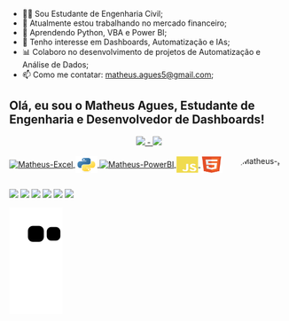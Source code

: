 - 👷🏼 Sou Estudante de Engenharia Civil;
- 🔭 Atualmente estou trabalhando no mercado financeiro;
- 🌱 Aprendendo Python, VBA e Power BI;
- 👀 Tenho interesse em Dashboards, Automatização e IAs;
- 📊 Colaboro no desenvolvimento de projetos de Automatização e Análise de Dados;
- 📫 Como me contatar: matheus.agues5@gmail.com;

## Olá, eu sou o Matheus Agues, Estudante de Engenharia e Desenvolvedor de Dashboards!

<div align="center">
  <a href="https://github.com/matheusagues">
  <img height="170em" src="https://github-readme-stats.vercel.app/api?username=matheusagues&show_icons=true&theme=dark&include_all_commits=true&count_private=true"/>
 -
   <img height="170em" src="https://github-readme-stats.vercel.app/api/top-langs/?username=matheusagues&layout=compact&langs_count=7&theme=dark"/>
    
</div>
<div style="display: inline_block"><br>
  
  <img align="center" alt="Matheus-Excel" height="30" width="40" src="https://upload.wikimedia.org/wikipedia/commons/3/34/Microsoft_Office_Excel_%282019%E2%80%93present%29.svg">
  <img align="center" alt="Matheus-Python" height="30" width="40" src="https://raw.githubusercontent.com/devicons/devicon/master/icons/python/python-original.svg">
  <img align="center" alt="Matheus-PowerBI" height="30" width="40" src="https://upload.wikimedia.org/wikipedia/commons/c/cf/New_Power_BI_Logo.svg">
  <img align="center" alt="Matheus-Js" height="30" width="40" src="https://raw.githubusercontent.com/devicons/devicon/master/icons/javascript/javascript-plain.svg">
  <img align="center" alt="Matheus-HTML" height="30" width="40" src="https://raw.githubusercontent.com/devicons/devicon/master/icons/html5/html5-original.svg">
  <img align="right" alt="Matheus-pic" height="150" style="border-radius:50px;" 
       src="https://i.pinimg.com/140x140_RS/59/93/a9/5993a9645aeb06e601ad27adcea71520.jpg">
 
</div>
  
  ##
 
<div> 
  <a href="https://api.whatsapp.com/send?phone=5521980060783&text=Ol%C3%A1%2C%20vim%20pelo%20GitHub!%20Est%C3%A1%20dispon%C3%ADvel%3F" target="_blank"><img src="https://img.shields.io/badge/WhatsApp-25D366?style=for-the-badge&logo=whatsapp&logoColor=white"      target="_blank"></a>
  <a href="https://www.linkedin.com/in/matheus-agues-262331131/" target="_blank"><img src="https://img.shields.io/badge/-LinkedIn-%230077B5?style=for-the-badge&logo=linkedin&logoColor=white" target="_blank"></a> 
  <a href = "mailto:matheus.agues5@gmail.com"><img src="https://img.shields.io/badge/-Gmail-%23333?style=for-the-badge&logo=gmail&logoColor=red" target="_blank"></a>
  <a href="https://www.instagram.com/matheus_agues/" target="_blank"><img src="https://img.shields.io/badge/-Instagram-%23E4405F?style=for-the-badge&logo=instagram&logoColor=white" target="_blank"></a>
  <a href="https://discord.gg/heKhjscB" target="_blank"><img src="https://img.shields.io/badge/Discord-7289DA?style=for-the-badge&logo=discord&logoColor=white" target="_blank"></a> 
  <a href="https://www.youtube.com/channel/UCwO9Tc0G2cRpQ1exxCRby6A" target="_blank"><img src="https://img.shields.io/badge/YouTube-FF0000?style=for-the-badge&logo=youtube&logoColor=white" target="_blank"></a>
 
  ![Snake animation](https://github.com/rafaballerini/rafaballerini/blob/output/github-contribution-grid-snake.svg)
 
</div>
